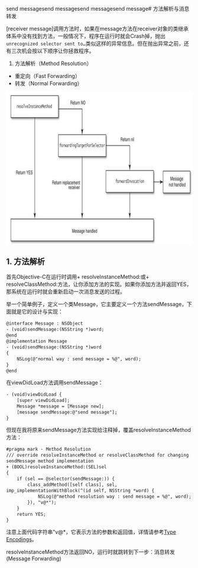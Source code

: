send messagesend messagesend messagesend message# 方法解析与消息转发

[receiver message]调用方法时，如果在message方法在receiver对象的类继承体系中没有找到方法，一般情况下，程序在运行时就会Crash掉，抛出`unrecognized selector sent to…`类似这样的异常信息。但在抛出异常之前，还有三次机会按以下顺序让你拯救程序。

1. 方法解析（Method Resolution）
- 重定向（Fast Forwarding）
- 转发（Normal Forwarding）

![](/assets/3.jpg)

## 1. 方法解析
首先Objective-C在运行时调用+ resolveInstanceMethod:或+ resolveClassMethod:方法，让你添加方法的实现。如果你添加方法并返回YES，那系统在运行时就会重新启动一次消息发送的过程。

举一个简单例子，定义一个类Message，它主要定义一个方法sendMessage，下面就是它的设计与实现：
``` objectc
@interface Message : NSObject
- (void)sendMessage:(NSString *)word;
@end
@implementation Message
- (void)sendMessage:(NSString *)word
{
    NSLog(@"normal way : send message = %@", word);
}
@end
```
在viewDidLoad方法调用sendMessage：
```objectc
- (void)viewDidLoad {
    [super viewDidLoad];
    Message *message = [Message new];
    [message sendMessage:@"send message"];
}
```
但现在我将原来sendMessage方法实现给注释掉，覆盖resolveInstanceMethod方法：
```objectc
#pragma mark - Method Resolution
/// override resolveInstanceMethod or resolveClassMethod for changing sendMessage method implementation
+ (BOOL)resolveInstanceMethod:(SEL)sel
{
    if (sel == @selector(sendMessage:)) {
        class_addMethod([self class], sel, imp_implementationWithBlock(^(id self, NSString *word) {
            NSLog(@"method resolution way : send message = %@", word);
        }), "v@*");
    }
    return YES;
}
```
注意上面代码字符串"v@*，它表示方法的参数和返回值，详情请参考[Type Encodings](https://developer.apple.com/library/mac/documentation/Cocoa/Conceptual/ObjCRuntimeGuide/Articles/ocrtTypeEncodings.html)。

resolveInstanceMethod方法返回NO，运行时就跳转到下一步：消息转发(Message Forwarding)
